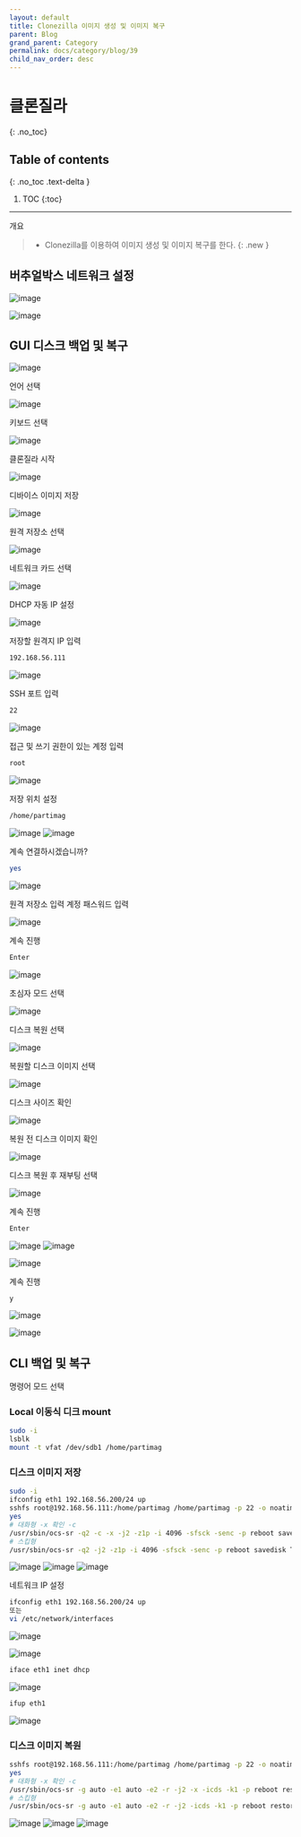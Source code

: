 ```yaml
---
layout: default
title: Clonezilla 이미지 생성 및 이미지 복구
parent: Blog
grand_parent: Category
permalink: docs/category/blog/39
child_nav_order: desc
---
```


# 클론질라
{: .no_toc}

## Table of contents
{: .no_toc .text-delta }

1. TOC
{:toc}

---

개요

> - Clonezilla를 이용하여 이미지 생성 및 이미지 복구를 한다.
{: .new }

## 버추얼박스 네트워크 설정

![image](https://user-images.githubusercontent.com/36792594/197392345-95bd84bf-1e3d-440a-b474-4f0aaa7ed6a5.png)

![image](https://user-images.githubusercontent.com/36792594/197392447-c25d74f5-5e45-47e7-a115-988cfc488284.png)

## GUI 디스크 백업 및 복구

![image](https://user-images.githubusercontent.com/36792594/197393304-ea693b59-0311-4d40-8fa6-663923bd7ad5.png)

언어 선택

![image](https://user-images.githubusercontent.com/36792594/197393516-a8c257e4-5e64-4067-9381-017da6ab9a4d.png)

키보드 선택

![image](https://user-images.githubusercontent.com/36792594/197393528-23ba437e-53eb-4a89-ad08-01b6516b1ebe.png)

클론질라 시작

![image](https://user-images.githubusercontent.com/36792594/197393581-749a16f6-f7d3-454c-9000-ba999060acc6.png)

디바이스 이미지 저장

![image](https://user-images.githubusercontent.com/36792594/197393622-ab34cbe8-093e-41e7-a409-05c18b0d4a28.png)

원격 저장소 선택

![image](https://user-images.githubusercontent.com/36792594/197393664-649e56ec-1f8e-4f81-b3c4-582c5687ee6b.png)

네트워크 카드 선택

![image](https://user-images.githubusercontent.com/36792594/197393714-43ddea81-9ede-40e5-b911-f9a3bd3b48d5.png)

DHCP 자동 IP 설정

![image](https://user-images.githubusercontent.com/36792594/197393724-e405f995-1bd6-4701-abdc-2b8666bafde8.png)

저장할 원격지 IP 입력

```bash
192.168.56.111
```

![image](https://user-images.githubusercontent.com/36792594/197393744-51aaa6e6-d545-4ad2-9fb4-f4d27f1e96f2.png)

SSH 포트 입력

```bash
22
```

![image](https://user-images.githubusercontent.com/36792594/197393764-bfcd14c1-e2c4-42c7-9de4-c4404a15777a.png)

접근 및 쓰기 권한이 있는 계정 입력

```bash
root
```

![image](https://user-images.githubusercontent.com/36792594/197393804-e08fcb0f-e3d2-4872-abfa-b26c06f53971.png)

저장 위치 설정

```bash
/home/partimag
```

![image](https://user-images.githubusercontent.com/36792594/197393843-0bc3b8e1-c3a7-4f93-b4a2-02bbaa3ea4fc.png)
![image](https://user-images.githubusercontent.com/36792594/197393880-c7f36e27-ca36-41d8-a67a-f9603063c0da.png)

계속 연결하시겠습니까?

```bash
yes
```

![image](https://user-images.githubusercontent.com/36792594/197393912-06173e7e-52e2-4e00-a2bb-36b3b0f1e55c.png)

원격 저장소 입력 계정 패스워드 입력

![image](https://user-images.githubusercontent.com/36792594/197393925-ebdd10e6-e892-4ace-9679-3264521c1ba0.png)

계속 진행

```bash
Enter
```

![image](https://user-images.githubusercontent.com/36792594/197394036-e562f2e7-5c99-4681-9ad6-3ffbde6f87c8.png)

초심자 모드 선택

![image](https://user-images.githubusercontent.com/36792594/197394202-eb281c7e-bb97-4bfb-9290-47d705ac1ce3.png)

디스크 복원 선택

![image](https://user-images.githubusercontent.com/36792594/197394235-c6809b93-7f8d-40c1-a268-084cadb569a8.png)

복원할 디스크 이미지 선택

![image](https://user-images.githubusercontent.com/36792594/197394277-2081271b-8cea-40a1-85b9-1c16e05973a3.png)

디스크 사이즈 확인

![image](https://user-images.githubusercontent.com/36792594/197394307-e9e52441-4694-4659-afbc-634a4f46ae51.png)

복원 전 디스크 이미지 확인

![image](https://user-images.githubusercontent.com/36792594/197394355-980ce82e-7174-49c4-9469-434536e431cc.png)

디스크 복원 후 재부팅 선택

![image](https://user-images.githubusercontent.com/36792594/197394367-412d5ef2-8661-49c3-9069-fe66462038ed.png)

계속 진행

```bash
Enter
```

![image](https://user-images.githubusercontent.com/36792594/197394421-5f6fda4f-6f6a-4efb-bc62-eb72944845a2.png)
![image](https://user-images.githubusercontent.com/36792594/197394448-044fb383-7de8-401b-8255-670c1109efec.png)

![image](https://user-images.githubusercontent.com/36792594/197394490-3bacfef4-c00a-4102-a304-ec1ab759d487.png)

계속 진행

```bash
y
```

![image](https://user-images.githubusercontent.com/36792594/197394624-79810a10-cd5a-45e7-96f9-d3da00253873.png)

![image](https://user-images.githubusercontent.com/36792594/197394632-5c7aaed0-81e2-40ec-9f67-f611ff136e65.png)

## CLI 백업 및 복구

명령어 모드 선택

### Local 이동식 디크 mount

```bash
sudo -i
lsblk
mount -t vfat /dev/sdb1 /home/partimag
```

### 디스크 이미지 저장

```bash
sudo -i
ifconfig eth1 192.168.56.200/24 up
sshfs root@192.168.56.111:/home/partimag /home/partimag -p 22 -o noatime
yes
# 대화형 -x 확인 -c
/usr/sbin/ocs-sr -q2 -c -x -j2 -z1p -i 4096 -sfsck -senc -p reboot savedisk Test sda
# 스킵형
/usr/sbin/ocs-sr -q2 -j2 -z1p -i 4096 -sfsck -senc -p reboot savedisk Test sda
```

![image](https://user-images.githubusercontent.com/36792594/197653777-1d734708-6a37-4636-bab3-ddf29720814c.png)
![image](https://user-images.githubusercontent.com/36792594/197655940-bc3f5e98-e344-4ebc-ad03-127fb25008bc.png)
![image](https://user-images.githubusercontent.com/36792594/197656409-e0cabad2-bb8e-4bec-a5b6-78541a335783.png)

네트워크 IP 설정

```bash
ifconfig eth1 192.168.56.200/24 up
또는
vi /etc/network/interfaces
```

![image](https://user-images.githubusercontent.com/36792594/197566264-f78a2c99-eee1-457c-9b90-190b0eb18a44.png)

![image](https://user-images.githubusercontent.com/36792594/197395186-6140b7f9-15a1-47d0-8e8f-85b996c752bf.png)

```bash
iface eth1 inet dhcp
```

![image](https://user-images.githubusercontent.com/36792594/197395271-830af370-3593-4cd3-8b86-157e1baf80a5.png)

```bash
ifup eth1
```

![image](https://user-images.githubusercontent.com/36792594/197395357-fdfae8f6-1f4f-4f62-a055-4e299de31fb0.png)

### 디스크 이미지 복원

```bash
sshfs root@192.168.56.111:/home/partimag /home/partimag -p 22 -o noatime
yes
# 대화형 -x 확인 -c
/usr/sbin/ocs-sr -g auto -e1 auto -e2 -r -j2 -x -icds -k1 -p reboot restoredisk Test sda
# 스킵형
/usr/sbin/ocs-sr -g auto -e1 auto -e2 -r -j2 -icds -k1 -p reboot restoredisk Test sda

```

![image](https://user-images.githubusercontent.com/36792594/198171272-621d941f-4b40-4f5d-af0d-1dd36994d842.png)
![image](https://user-images.githubusercontent.com/36792594/198172457-d593d7a7-c0ba-4ec0-a940-fa1443fa871e.png)
![image](https://user-images.githubusercontent.com/36792594/197395884-db30a0a7-d82d-441c-b9db-e26037bcb8ab.png)


